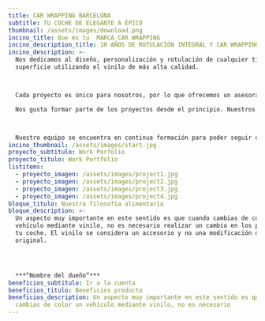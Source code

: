 ```yaml
---
title: CAR WRAPPING BARCELONA
subtitle: TU COCHE DE ELEGANTE A ÉPICO
thumbnail: /assets/images/download.png
incino_title: Que és tu  MARCA CAR WRAPPING
incino_description_title: 10 AÑOS DE ROTULACIÓN INTEGRAL Y CAR WRAPPING
incino_description: >-
  Nos dedicamos al diseño, personalización y rotulación de cualquier tipo de
  superficie utilizando el vinilo de más alta calidad.



  Cada proyecto es único para nosotros, por lo que ofrecemos un asesoramiento personalizado adaptado a las necesidades de cada cliente.

  Nos gusta formar parte de los proyectos desde el principio. Nuestros servicios van desde el asesoramiento y el diseño, hasta la impresión y rotulación.



  Nuestro equipo se encuentra en continua formación para poder seguir ofreciendo el mejor servicio y resultado. Estamos especializados en el car Wrapping (forrado integral de vehículos) aunque contamos con una amplia experiencia en rotulación de vehículos comerciales además de ofrecer cualquier tipo de servicio relacionado con el vinilo.
incino_thumbnail: /assets/images/start.jpg
proyecto_subtitulo: Work Porfolio
proyecto_titulo: Work Portfolio
listitems:
  - proyecto_imagen: /assets/images/project1.jpg
  - proyecto_imagen: /assets/images/project2.jpg
  - proyecto_imagen: /assets/images/project3.jpg
  - proyecto_imagen: /assets/images/project4.jpg
bloque_titulo: Nuestra filosofía alimentaria
bloque_description: >-
  Un aspecto muy importante en este sentido es que cuando cambias de color un
  vehículo mediante vinilo, no es necesario realizar un cambio en los papeles de
  tu coche. El vinilo se considera un accesorio y no una modificación del color
  original.




  ***“Nombre del dueño”***
beneficios_subtitulo: Ir a la cuenta
beneficios_titulo: Beneficios producto
beneficios_description: Un aspecto muy importante en este sentido es que cuando
  cambias de color un vehículo mediante vinilo, no es necesario
---
```

